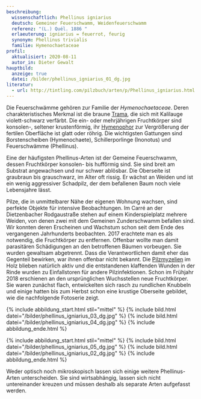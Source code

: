 ```yaml
---
beschreibung:
  wissenschaftlich: Phellinus igniarius
  deutsch: Gemeiner Feuerschwamm, Weidenfeuerschwamm
  referenz: "(L.) Quél. 1886 "
  erlaeuterung: igniarius = feuerrot, feurig
  synonym: Phellinus trivialis
  familie: Hymenochaetaceae
profil:
  aktualisiert: 2020-08-11
  autor_in: Dieter Gewalt
hauptbild:
  anzeige: true
  datei: /bilder/phellinus_igniarius_01_dg.jpg
literatur:
  - url: http://tintling.com/pilzbuch/arten/p/Phellinus_igniarius.html
---
```

Die Feuerschwämme gehören zur Familie der *Hymenochaetaceae*. Deren charakteristisches Merkmal ist die braune [Trama](Trama "Glossar"), die sich mit Kalilauge violett-schwarz verfärbt. Die ein- oder mehrjährigen Fruchtkörper sind konsolen-, seltener krustenförmig, ihr [Hymenophor](Hymenophor "Glossar") zur Vergrößerung der fertilen Oberfläche ist glatt oder röhrig. Die wichtigsten Gattungen sind Borstenscheiben (Hymenochaete), Schillerporlinge (Inonotus) und Feuerschwämme (Phellinus).

Eine der häufigsten Phellinus-Arten ist der Gemeine Feuerschwamm, dessen Fruchtkörper konsolen- bis hufförmig sind. Sie sind breit am Substrat angewachsen und nur schwer ablösbar. Die Oberseite ist graubraun bis grauschwarz, im Alter oft rissig. Er wächst an Weiden und ist ein wenig aggressiver Schadpilz, der dem befallenen Baum noch viele Lebensjahre lässt.

Pilze, die in unmittelbarer Nähe der eigenen Wohnung wachsen, sind perfekte Objekte für intensive Beobachtungen. Im Carré an der Dietzenbacher Rodgaustraße stehen auf einem Kinderspielplatz mehrere Weiden, von denen zwei mit dem Gemeinen Zunderschwamm befallen sind. Wir konnten deren Erscheinen und Wachstum schon seit dem Ende des vergangenen Jahrhunderts beobachten. 2017 erachtete man es als notwendig, die Fruchtkörper zu entfernen. Offenbar wollte man damit parasitären Schädigungen an den betroffenen Bäumen vorbeugen. Sie wurden gewaltsam abgetrennt. Dass die Verantwortlichen damit eher das Gegenteil bewirken, war ihnen offenbar nicht bekannt. Die [Pilzmyzelien](Myzel "Glossar") im Holz blieben natürlich aktiv und die entstandenen klaffenden Wunden in der Rinde wurden zu Einfallstoren für andere Pilzinfektionen. Schon im Frühjahr 2018 erschienen an den ursprünglichen Wuchsstellen neue Fruchtkörper. Sie waren zunächst flach, entwickelten sich rasch zu rundlichen Knubbeln und einige hatten bis zum Herbst schon eine krustige Oberseite gebildet, wie die nachfolgende Fotoserie zeigt.

{% include abbildung_start.html stil="mittel" %}
{% include bild.html datei="/bilder/phellinus_igniarius_03_dg.jpg" %}
{% include bild.html datei="/bilder/phellinus_igniarius_04_dg.jpg" %}
{% include abbildung_ende.html %}

{% include abbildung_start.html stil="mittel" %}
{% include bild.html datei="/bilder/phellinus_igniarius_05_dg.jpg" %}
{% include bild.html datei="/bilder/phellinus_igniarius_02_dg.jpg" %}
{% include abbildung_ende.html %}

Weder optisch noch mikroskopisch lassen sich einige weitere Phellinus-Arten unterscheiden. Sie sind wirtsabhängig, lassen sich nicht untereinander kreuzen und müssen deshalb als separate Arten aufgefasst werden. 